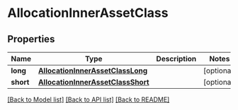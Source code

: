 # AllocationInnerAssetClass

## Properties
Name | Type | Description | Notes
------------ | ------------- | ------------- | -------------
**long** | [**AllocationInnerAssetClassLong**](AllocationInnerAssetClassLong.md) |  | [optional] 
**short** | [**AllocationInnerAssetClassShort**](AllocationInnerAssetClassShort.md) |  | [optional] 

[[Back to Model list]](../README.md#documentation-for-models) [[Back to API list]](../README.md#documentation-for-api-endpoints) [[Back to README]](../README.md)


